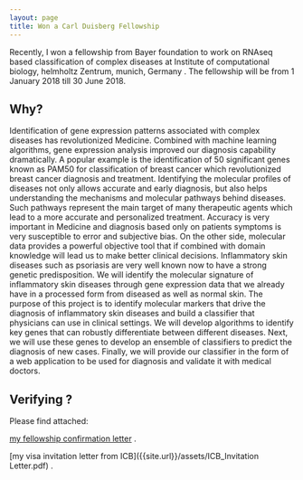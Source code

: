 ```yaml
---
layout: page
title: Won a Carl Duisberg Fellowship
---
```


Recently, I won a fellowship from Bayer foundation to work on RNAseq based classification of complex diseases at Institute of computational biology, helmholtz Zentrum, munich, Germany . The fellowship will be from 1 January 2018 till 30 June 2018.

## Why?
Identification of gene expression patterns associated with complex diseases has revolutionized Medicine. Combined with machine learning algorithms, gene expression analysis improved our
diagnosis capability dramatically. A popular example is the identification of 50 significant
genes known as PAM50 for classification of breast cancer which revolutionized breast
cancer diagnosis and treatment. Identifying the molecular profiles of diseases not only
allows accurate and early diagnosis, but also helps understanding the mechanisms and
molecular pathways behind diseases. Such pathways represent the main target of many
therapeutic agents which lead to a more accurate and personalized treatment. Accuracy
is very important in Medicine and diagnosis based only on patients symptoms is very
susceptible to error and subjective bias. On the other side, molecular data provides a
powerful objective tool that if combined with domain knowledge will lead us to make
better clinical decisions. Inflammatory skin diseases such as psoriasis are very well
known now to have a strong genetic predisposition. We will identify the molecular
signature of inflammatory skin diseases through gene expression data that we already
have in a processed form from diseased as well as normal skin. The purpose of this
project is to identify molecular markers that drive the diagnosis of inflammatory skin
diseases and build a classifier that physicians can use in clinical settings. We will
develop algorithms to identify key genes that can robustly differentiate between
different diseases. Next, we will use these genes to develop an ensemble of classifiers
to predict the diagnosis of new cases. Finally, we will provide our classifier in the form
of a web application to be used for diagnosis and validate it with medical doctors.

## Verifying ?
Please find attached:

[my fellowship confirmation letter]({{site.url}}/assets/fellowshipLetter.pdf) .

[my visa invitation letter from ICB]({{site.url}}/assets/ICB_Invitation Letter.pdf) .




